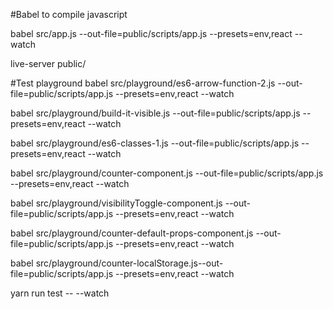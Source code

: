 #Babel to compile javascript 

babel src/app.js --out-file=public/scripts/app.js --presets=env,react --watch

live-server public/

#Test playground
babel src/playground/es6-arrow-function-2.js --out-file=public/scripts/app.js --presets=env,react --watch

babel src/playground/build-it-visible.js --out-file=public/scripts/app.js --presets=env,react --watch

babel src/playground/es6-classes-1.js --out-file=public/scripts/app.js --presets=env,react --watch


babel src/playground/counter-component.js --out-file=public/scripts/app.js --presets=env,react --watch


babel src/playground/visibilityToggle-component.js --out-file=public/scripts/app.js --presets=env,react --watch


babel src/playground/counter-default-props-component.js --out-file=public/scripts/app.js --presets=env,react --watch

babel src/playground/counter-localStorage.js--out-file=public/scripts/app.js --presets=env,react --watch


yarn run test -- --watch





